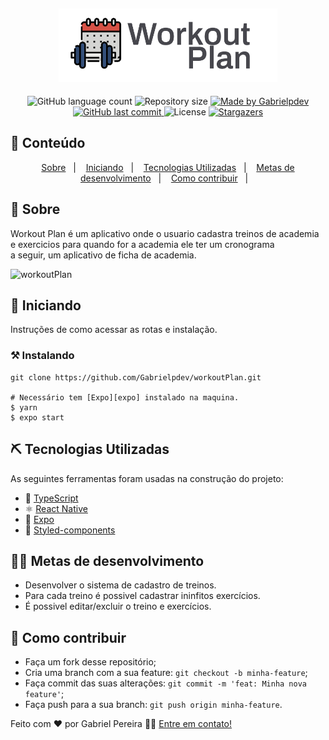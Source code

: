 <h2 align="center">
    <img alt="workoutPlan" title="#workoutPlan" src=".github/logo.png" width="350px" />
</h2>
  
<p align="center">
  <img alt="GitHub language count" src="https://img.shields.io/github/languages/count/Gabrielpdev/workoutPlan?color=%2304D361">

  <img alt="Repository size" src="https://img.shields.io/github/repo-size/Gabrielpdev/workoutPlan">

  	
  <a href="https://www.linkedin.com/in/gabriel-pereira-oliveira-78b1801ab/">
    <img alt="Made by Gabrielpdev" src="https://img.shields.io/badge/made%20by-Gabrielpdev-%2304D361">
  </a>
	
  
  <a href="https://github.com/Gabrielpdev/workoutPlan/commits/master">
    <img alt="GitHub last commit" src="https://img.shields.io/github/last-commit/Gabrielpdev/workoutPlan">
  </a>

  <img alt="License" src="https://img.shields.io/badge/license-MIT-brightgreen">
   <a href="https://github.com/Gabrielpdev/workoutPlan/stargazers">
    <img alt="Stargazers" src="https://img.shields.io/github/stars/Gabrielpdev/workoutPlan?style=social">
  </a>
</p>

## 📝 Conteúdo
<p align="center">
<a href="#about">Sobre</a>&nbsp;&nbsp;&nbsp;|&nbsp;&nbsp;&nbsp;
<a href="#getting_started">Iniciando</a>&nbsp;&nbsp;&nbsp;|&nbsp;&nbsp;&nbsp;
<a href="#built_using">Tecnologias Utilizadas</a>&nbsp;&nbsp;&nbsp;|&nbsp;&nbsp;&nbsp;
<a href="#roadmap">Metas de desenvolvimento</a>&nbsp;&nbsp;&nbsp;|&nbsp;&nbsp;&nbsp;
<a href="#contribute">Como contribuir</a>&nbsp;&nbsp;&nbsp;|&nbsp;&nbsp;&nbsp;
</p>


## 🧐 Sobre <a name = "about"></a>

Workout Plan é um aplicativo onde o usuario cadastra treinos de academia e exercicios para quando for a academia ele ter um cronograma </br>
a seguir, um aplicativo de ficha de academia.


<span align="center">
	<img alt="workoutPlan" title="#workoutPlan" src=".github/mobile.gif" height="300px" />
</span>

## 🏁 Iniciando <a name = "getting_started"></a>

Instruções de como acessar as rotas e instalação.

### ⚒ Instalando <a name = "installing"></a>

```
git clone https://github.com/Gabrielpdev/workoutPlan.git

# Necessário tem [Expo][expo] instalado na maquina.
$ yarn 
$ expo start

```

## ⛏️ Tecnologias Utilizadas <a name = "built_using"></a>

As seguintes ferramentas foram usadas na construção do projeto:
- 🔵 [TypeScript][typescript]
- ⚛️ [React Native][reactNative]
- 🔼 [Expo][expo]
- 💅 [Styled-components][styled-components]

## 👨‍💼 Metas de desenvolvimento <a name = "roadmap"></a>

- Desenvolver o sistema de cadastro de treinos.
- Para cada treino é possivel cadastrar ininfitos exercícios.
- É possivel editar/excluir o treino e exercícios.

## 🤔 Como contribuir <a name = "contribute"></a>

- Faça um fork desse repositório;
- Cria uma branch com a sua feature: `git checkout -b minha-feature`;
- Faça commit das suas alterações: `git commit -m 'feat: Minha nova feature'`;
- Faça push para a sua branch: `git push origin minha-feature`.

Feito com ❤️ por Gabriel Pereira 👋🏽 [Entre em contato!](https://www.linkedin.com/in/gabriel-pereira-oliveira-78b1801ab/)

[expo]: https://expo.io/
[typescript]: https://www.typescriptlang.org/
[reactNative]: https://reactnative.dev/
[styled-components]:https://styled-components.com/


